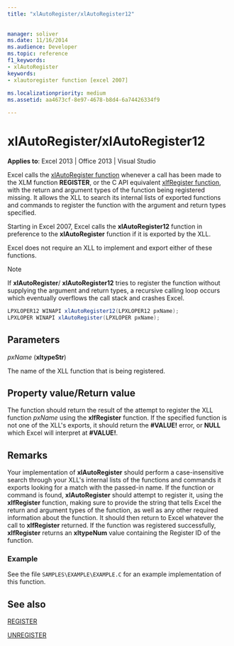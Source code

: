 ```yaml
---
title: "xlAutoRegister/xlAutoRegister12"
 
 
manager: soliver
ms.date: 11/16/2014
ms.audience: Developer
ms.topic: reference
f1_keywords:
- xlAutoRegister
keywords:
- xlautoregister function [excel 2007]
 
ms.localizationpriority: medium
ms.assetid: aa4673cf-8e97-4678-b8d4-6a74426334f9

---
```


# xlAutoRegister/xlAutoRegister12

 **Applies to**: Excel 2013 | Office 2013 | Visual Studio 
  
Excel calls the [xlAutoRegister function](xlautoregister-xlautoregister12.md) whenever a call has been made to the XLM function **REGISTER**, or the C API equivalent [xlfRegister function](xlfregister-form-1.md), with the return and argument types of the function being registered missing. It allows the XLL to search its internal lists of exported functions and commands to register the function with the argument and return types specified.
  
Starting in Excel 2007, Excel calls the **xlAutoRegister12** function in preference to the **xlAutoRegister** function if it is exported by the XLL. 
  
Excel does not require an XLL to implement and export either of these functions.
  
> [!NOTE]
> If **xlAutoRegister**/ **xlAutoRegister12** tries to register the function without supplying the argument and return types, a recursive calling loop occurs which eventually overflows the call stack and crashes Excel. 
  
```cs
LPXLOPER12 WINAPI xlAutoRegister12(LPXLOPER12 pxName);
LPXLOPER WINAPI xlAutoRegister(LPXLOPER pxName);
```

## Parameters

 _pxName_ (**xltypeStr**)
  
The name of the XLL function that is being registered.
  
## Property value/Return value

The function should return the result of the attempt to register the XLL function  _pxName_ using the **xlfRegister** function. If the specified function is not one of the XLL's exports, it should return the **#VALUE!** error, or **NULL** which Excel will interpret at **#VALUE!**.
  
## Remarks

Your implementation of **xlAutoRegister** should perform a case-insensitive search through your XLL's internal lists of the functions and commands it exports looking for a match with the passed-in name. If the function or command is found, **xlAutoRegister** should attempt to register it, using the **xlfRegister** function, making sure to provide the string that tells Excel the return and argument types of the function, as well as any other required information about the function. It should then return to Excel whatever the call to **xlfRegister** returned. If the function was registered successfully, **xlfRegister** returns an **xltypeNum** value containing the Register ID of the function. 
  
### Example

See the file  `SAMPLES\EXAMPLE\EXAMPLE.C` for an example implementation of this function. 
  
## See also



[REGISTER](xlfregister-form-1.md)
  
[UNREGISTER](xlfunregister-form-1.md)

